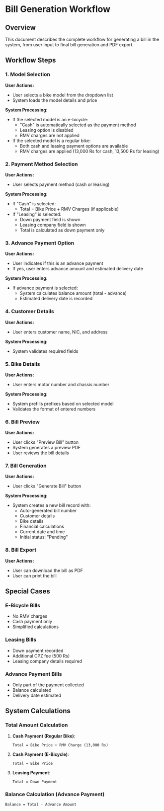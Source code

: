 # Bill Generation Workflow

## Overview

This document describes the complete workflow for generating a bill in the system, from user input to final bill generation and PDF export.

## Workflow Steps

### 1. Model Selection

**User Actions:**
- User selects a bike model from the dropdown list
- System loads the model details and price

**System Processing:**
- If the selected model is an e-bicycle:
  - "Cash" is automatically selected as the payment method
  - Leasing option is disabled
  - RMV charges are not applied
- If the selected model is a regular bike:
  - Both cash and leasing payment options are available
  - RMV charges are applied (13,000 Rs for cash, 13,500 Rs for leasing)

### 2. Payment Method Selection

**User Actions:**
- User selects payment method (cash or leasing)

**System Processing:**
- If "Cash" is selected:
  - Total = Bike Price + RMV Charges (if applicable)
- If "Leasing" is selected:
  - Down payment field is shown
  - Leasing company field is shown
  - Total is calculated as down payment only

### 3. Advance Payment Option

**User Actions:**
- User indicates if this is an advance payment
- If yes, user enters advance amount and estimated delivery date

**System Processing:**
- If advance payment is selected:
  - System calculates balance amount (total - advance)
  - Estimated delivery date is recorded

### 4. Customer Details

**User Actions:**
- User enters customer name, NIC, and address

**System Processing:**
- System validates required fields

### 5. Bike Details

**User Actions:**
- User enters motor number and chassis number

**System Processing:**
- System prefills prefixes based on selected model
- Validates the format of entered numbers

### 6. Bill Preview

**User Actions:**
- User clicks "Preview Bill" button
- System generates a preview PDF
- User reviews the bill details

### 7. Bill Generation

**User Actions:**
- User clicks "Generate Bill" button

**System Processing:**
- System creates a new bill record with:
  - Auto-generated bill number
  - Customer details
  - Bike details
  - Financial calculations
  - Current date and time
  - Initial status: "Pending"

### 8. Bill Export

**User Actions:**
- User can download the bill as PDF
- User can print the bill

## Special Cases

### E-Bicycle Bills
- No RMV charges
- Cash payment only
- Simplified calculations

### Leasing Bills
- Down payment recorded
- Additional CPZ fee (500 Rs)
- Leasing company details required

### Advance Payment Bills
- Only part of the payment collected
- Balance calculated
- Delivery date estimated

## System Calculations

### Total Amount Calculation
1. **Cash Payment (Regular Bike)**:
   ```
   Total = Bike Price + RMV Charge (13,000 Rs)
   ```

2. **Cash Payment (E-Bicycle)**:
   ```
   Total = Bike Price
   ```

3. **Leasing Payment**:
   ```
   Total = Down Payment
   ```

### Balance Calculation (Advance Payment)
```
Balance = Total - Advance Amount
``` 